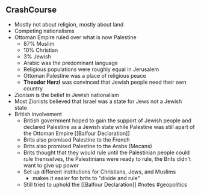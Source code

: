 ## CrashCourse
- Mostly not about religion, mostly about land
- Competing nationalisms
- Ottoman Empire ruled over what is now Palestine
	- 87% Muslim
	- 10% Christian
	- 3% Jewish
	- Arabic was the predominant language
	- Religious populations were roughly equal in Jerusalem 
	- Ottoman Palestine was a place of religious peace
	- **Theodor Herzl** was convinced that Jewish people need their own country
- *Zionism* is the belief in Jewish nationalism
- Most Zionists believed that Israel was a state for Jews not a Jewish state
- British involvement
	- British government hoped to gain the support of Jewish people and declared Palestine as a Jewish state while Palestine was still apart of the Ottoman Empire [[Balfour Declaration]]
	- Brits also promised Palestine to the French
	- Brits also promised Palestine to the Arabs (Mecans)
	- Brits thought that they would rule until the Palestinian people could rule themselves, the Palestinians were ready to rule, the Brits didn't want to give up power
	- Set up different institutions for Christians, Jews, and Muslims
		- makes it easier for brits to "divide and rule"
	- Still tried to uphold the [[Balfour Declaration]]
#notes
#geopolitics